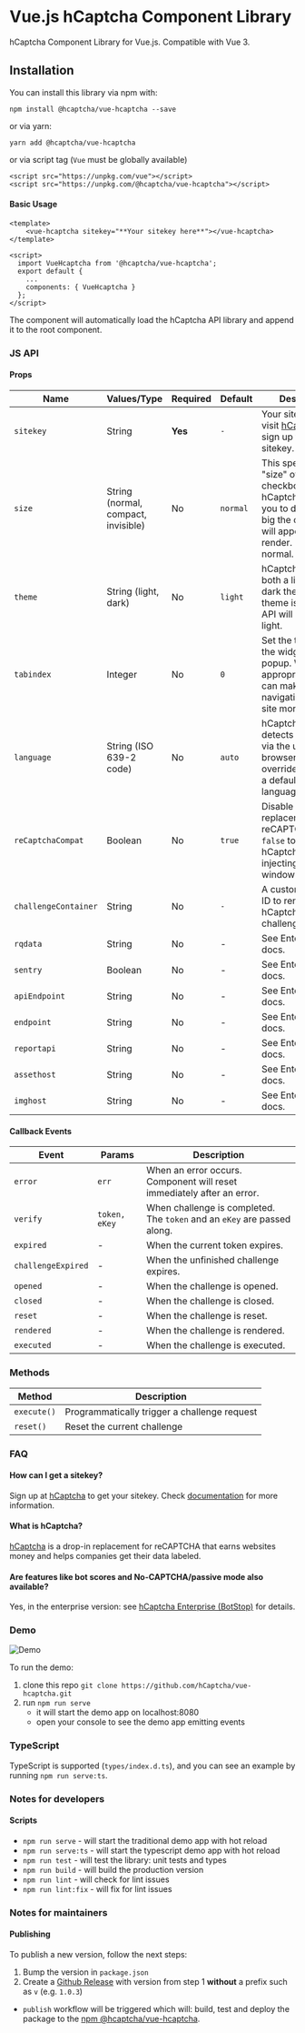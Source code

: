 # Vue.js hCaptcha Component Library

hCaptcha Component Library for Vue.js. Compatible with Vue 3.

## Installation
You can install this library via npm with:
```
npm install @hcaptcha/vue-hcaptcha --save
```

or via yarn:
```
yarn add @hcaptcha/vue-hcaptcha
```

or via script tag (`Vue` must be globally available)
```
<script src="https://unpkg.com/vue"></script>
<script src="https://unpkg.com/@hcaptcha/vue-hcaptcha"></script>
```

#### Basic Usage
```
<template>
    <vue-hcaptcha sitekey="**Your sitekey here**"></vue-hcaptcha>
</template>

<script>
  import VueHcaptcha from '@hcaptcha/vue-hcaptcha';
  export default {
    ...
    components: { VueHcaptcha }
  };
</script>
```

The component will automatically load the hCaptcha API library and append it to the root component.


### JS API

#### Props

|Name|Values/Type|Required|Default|Description|
|---|---|---|---|---|
|`sitekey`|String|**Yes**|`-`|Your sitekey. Please visit [hCaptcha](https://www.hcaptcha.com) and sign up to get a sitekey.|
|`size`|String (normal, compact, invisible)|No|`normal`|This specifies the "size" of the checkbox. hCaptcha allows you to decide how big the component will appear on render. Defaults to normal.|
|`theme`|String (light, dark)|No|`light`|hCaptcha supports both a light and dark theme. If no theme is set, the API will default to light.|
|`tabindex`|Integer|No|`0`|Set the tabindex of the widget and popup. When appropriate, this can make navigation of your site more intuitive.|
|`language`|String (ISO 639-2 code)|No|`auto`|hCaptcha auto-detects language via the user's browser. This overrides that to set a default UI language.|
|`reCaptchaCompat`|Boolean|No|`true`|Disable drop-in replacement for reCAPTCHA with `false` to prevent hCaptcha from injecting into window.grecaptcha.|
|`challengeContainer`|String|No|`-`|A custom element ID to render the hCaptcha challenge.|
|`rqdata`|String|No|-|See Enterprise docs.|
|`sentry`|Boolean|No|-|See Enterprise docs.|
|`apiEndpoint`|String|No|-|See Enterprise docs.|
|`endpoint`|String|No|-|See Enterprise docs.|
|`reportapi`|String|No|-|See Enterprise docs.|
|`assethost`|String|No|-|See Enterprise docs.|
|`imghost`|String|No|-|See Enterprise docs.|


#### Callback Events

|Event|Params|Description|
|---|---|---|
|`error`|`err`|When an error occurs. Component will reset immediately after an error.|
|`verify`|`token, eKey`|When challenge is completed. The `token` and an `eKey` are passed along.|
|`expired`|-|When the current token expires.|
|`challengeExpired`|-|When the unfinished challenge expires.|
|`opened`|-|When the challenge is opened.|
|`closed`|-|When the challenge is closed.|
|`reset`|-|When the challenge is reset.|
|`rendered`|-|When the challenge is rendered.|
|`executed`|-|When the challenge is executed.|

### Methods

|Method|Description|
|---|---|
|`execute()`|Programmatically trigger a challenge request|
|`reset()`|Reset the current challenge|

### FAQ

#### How can I get a sitekey?

Sign up at [hCaptcha](https://www.hcaptcha.com) to get your sitekey. Check [documentation](https://docs.hcaptcha.com/api#getapikey) for more information.

#### What is hCaptcha?

[hCaptcha](https://www.hcaptcha.com) is a drop-in replacement for reCAPTCHA that earns websites money and helps companies get their data labeled.

#### Are features like bot scores and No-CAPTCHA/passive mode also available?

Yes, in the enterprise version: see [hCaptcha Enterprise (BotStop)](https://www.botstop.com) for details.

### Demo

![Demo](https://raw.githubusercontent.com/hCaptcha/vue-hcaptcha/master/screenshots/demo.gif)

To run the demo:
1. clone this repo `git clone https://github.com/hCaptcha/vue-hcaptcha.git`
2. run ```npm run serve``` 
   * it will start the demo app on localhost:8080
   * open your console to see the demo app emitting events

### TypeScript

TypeScript is supported (`types/index.d.ts`), and you can see an example by running `npm run serve:ts`.


### Notes for developers

#### Scripts

* `npm run serve` - will start the traditional demo app with hot reload
* `npm run serve:ts` - will start the typescript demo app with hot reload
* `npm run test` - will test the library: unit tests and types
* `npm run build` - will build the production version
* `npm run lint` - will check for lint issues
* `npm run lint:fix` - will fix for lint issues

### Notes for maintainers

#### Publishing

To publish a new version, follow the next steps:
1. Bump the version in `package.json`
2. Create a [Github Release](https://docs.github.com/en/free-pro-team@latest/github/administering-a-repository/managing-releases-in-a-repository#creating-a-release) with version from step 1 **without** a prefix such as `v` (e.g. `1.0.3`)
  * `publish` workflow will be triggered which will: build, test and deploy the package to the [npm @hcaptcha/vue-hcaptcha](https://www.npmjs.com/package/@hcaptcha/vue-hcaptcha).
